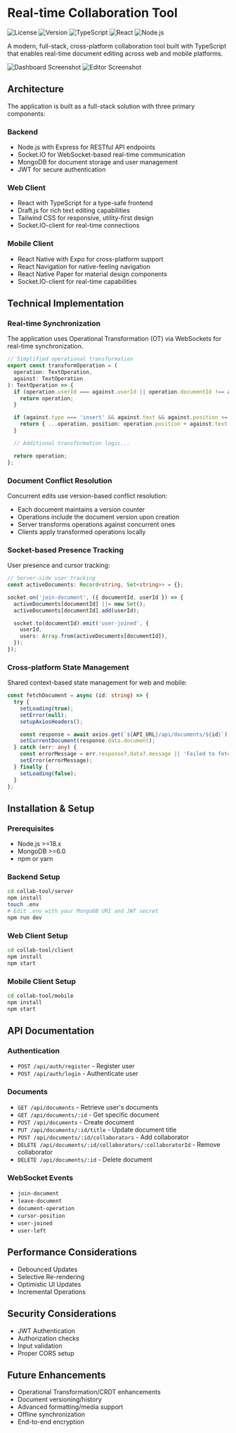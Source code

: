 # Real-time Collaboration Tool

![License](https://img.shields.io/badge/license-MIT-blue.svg)
![Version](https://img.shields.io/badge/version-1.0.0-green.svg)
![TypeScript](https://img.shields.io/badge/TypeScript-5.2-blue.svg)
![React](https://img.shields.io/badge/React-19.1-61DAFB.svg)
![Node.js](https://img.shields.io/badge/Node.js-18.x-339933.svg)

A modern, full-stack, cross-platform collaboration tool built with TypeScript that enables real-time document editing across web and mobile platforms.

![Dashboard Screenshot](<client/screenshots/dashboard.svg>)
![Editor Screenshot](<client/screenshots/editor.svg>)

## Architecture

The application is built as a full-stack solution with three primary components:

### Backend

- Node.js with Express for RESTful API endpoints
- Socket.IO for WebSocket-based real-time communication
- MongoDB for document storage and user management
- JWT for secure authentication

### Web Client

- React with TypeScript for a type-safe frontend
- Draft.js for rich text editing capabilities
- Tailwind CSS for responsive, utility-first design
- Socket.IO-client for real-time connections

### Mobile Client

- React Native with Expo for cross-platform support
- React Navigation for native-feeling navigation
- React Native Paper for material design components
- Socket.IO-client for real-time capabilities

## Technical Implementation

### Real-time Synchronization

The application uses Operational Transformation (OT) via WebSockets for real-time synchronization.

```typescript
// Simplified operational transformation
export const transformOperation = (
  operation: TextOperation,
  against: TextOperation
): TextOperation => {
  if (operation.userId === against.userId || operation.documentId !== against.documentId) {
    return operation;
  }

  if (against.type === 'insert' && against.text && against.position <= operation.position) {
    return { ...operation, position: operation.position + against.text.length };
  }

  // Additional transformation logic...

  return operation;
};
```

### Document Conflict Resolution

Concurrent edits use version-based conflict resolution:

- Each document maintains a version counter
- Operations include the document version upon creation
- Server transforms operations against concurrent ones
- Clients apply transformed operations locally

### Socket-based Presence Tracking

User presence and cursor tracking:

```typescript
// Server-side user tracking
const activeDocuments: Record<string, Set<string>> = {};

socket.on('join-document', ({ documentId, userId }) => {
  activeDocuments[documentId] ||= new Set();
  activeDocuments[documentId].add(userId);

  socket.to(documentId).emit('user-joined', {
    userId,
    users: Array.from(activeDocuments[documentId]),
  });
});
```

### Cross-platform State Management

Shared context-based state management for web and mobile:

```typescript
const fetchDocument = async (id: string) => {
  try {
    setLoading(true);
    setError(null);
    setupAxiosHeaders();

    const response = await axios.get(`${API_URL}/api/documents/${id}`);
    setCurrentDocument(response.data.document);
  } catch (err: any) {
    const errorMessage = err.response?.data?.message || 'Failed to fetch document';
    setError(errorMessage);
  } finally {
    setLoading(false);
  }
};
```

## Installation & Setup

### Prerequisites

- Node.js >=18.x
- MongoDB >=6.0
- npm or yarn

### Backend Setup

```bash
cd collab-tool/server
npm install
touch .env
# Edit .env with your MongoDB URI and JWT secret
npm run dev
```

### Web Client Setup

```bash
cd collab-tool/client
npm install
npm start
```

### Mobile Client Setup

```bash
cd collab-tool/mobile
npm install
npm start
```

## API Documentation

### Authentication

- `POST /api/auth/register` - Register user
- `POST /api/auth/login` - Authenticate user

### Documents

- `GET /api/documents` - Retrieve user's documents
- `GET /api/documents/:id` - Get specific document
- `POST /api/documents` - Create document
- `PUT /api/documents/:id/title` - Update document title
- `POST /api/documents/:id/collaborators` - Add collaborator
- `DELETE /api/documents/:id/collaborators/:collaboratorId` - Remove collaborator
- `DELETE /api/documents/:id` - Delete document

### WebSocket Events

- `join-document`
- `leave-document`
- `document-operation`
- `cursor-position`
- `user-joined`
- `user-left`

## Performance Considerations

- Debounced Updates
- Selective Re-rendering
- Optimistic UI Updates
- Incremental Operations

## Security Considerations

- JWT Authentication
- Authorization checks
- Input validation
- Proper CORS setup

## Future Enhancements

- Operational Transformation/CRDT enhancements
- Document versioning/history
- Advanced formatting/media support
- Offline synchronization
- End-to-end encryption
